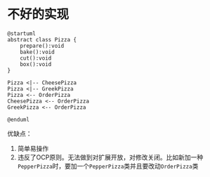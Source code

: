 # 不好的实现

```plantuml
@startuml
abstract class Pizza {
    prepare():void
    bake():void
    cut():void
    box():void
}

Pizza <|-- CheesePizza
Pizza <|-- GreekPizza
Pizza <-- OrderPizza
CheesePizza <-- OrderPizza
GreekPizza <-- OrderPizza

@enduml
```

优缺点：

1. 简单易操作
2. 违反了OCP原则。无法做到对扩展开放，对修改关闭。比如新加一种`PepperPizza`时，要加一个`PepperPizza`类并且要改动`OrderPizza`类
